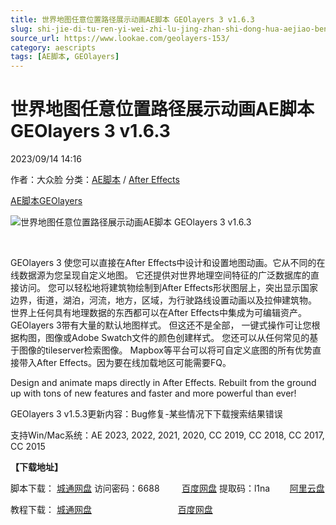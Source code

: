 ```yaml
---
title: 世界地图任意位置路径展示动画AE脚本 GEOlayers 3 v1.6.3
slug: shi-jie-di-tu-ren-yi-wei-zhi-lu-jing-zhan-shi-dong-hua-aejiao-ben-geolayers-3-v1-6-3
source_url: https://www.lookae.com/geolayers-153/
category: aescripts
tags: [AE脚本, GEOlayers]
---
```

# 世界地图任意位置路径展示动画AE脚本 GEOlayers 3 v1.6.3

2023/09/14 14:16

作者：大众脸
分类：[AE脚本](https://www.lookae.com/after-effects/aescripts/) / [After Effects](https://www.lookae.com/after-effects/)

[AE脚本](https://www.lookae.com/tag/ae%e8%84%9a%e6%9c%ac/)[GEOlayers](https://www.lookae.com/tag/geolayers/)

![世界地图任意位置路径展示动画AE脚本 GEOlayers 3 v1.6.3](https://www.lookae.com/wp-content/uploads/2019/11/GEOlayers-3.jpg "世界地图任意位置路径展示动画AE脚本 GEOlayers 3 v1.6.3-LookAE.com")

﻿

GEOlayers 3 使您可以直接在After Effects中设计和设置地图动画。它从不同的在线数据源为您呈现自定义地图。 它还提供对世界地理空间特征的广泛数据库的直接访问。 您可以轻松地将建筑物绘制到After Effects形状图层上，突出显示国家边界，街道，湖泊，河流，地方，区域，为行驶路线设置动画以及拉伸建筑物。 世界上任何具有地理数据的东西都可以在After Effects中集成为可编辑资产。GEOlayers 3带有大量的默认地图样式。 但这还不是全部， 一键式操作可让您根据构图，图像或Adobe Swatch文件的颜色创建样式。 您还可以从任何常见的基于图像的tileserver检索图像。 Mapbox等平台可以将可自定义底图的所有优势直接带入After Effects。因为要在线加载地区可能需要FQ。

Design and animate maps directly in After Effects. Rebuilt from the ground up with tons of new features and faster and more powerful than ever!

GEOlayers 3 v1.5.3更新内容：Bug修复-某些情况下下载搜索结果错误

支持Win/Mac系统：AE 2023, 2022, 2021, 2020, CC 2019, CC 2018, CC 2017, CC 2015

**【下载地址】**

脚本下载： [城通网盘](https://url70.ctfile.com/f/2827370-935166324-c22dcb?p=4431) 访问密码：6688         [百度网盘](https://pan.baidu.com/s/1bC-XTqM_Zqyw3mfdr3ZDhQ?pwd=l1na) 提取码：l1na        [阿里云盘](https://www.aliyundrive.com/s/unB2BydGgeR)

教程下载： [城通网盘](https://tc5.us/file/680462-406328396)                                   [百度网盘](https://pan.baidu.com/s/1qOCA8Fg3qYw9N9Zk9T1nbA)
